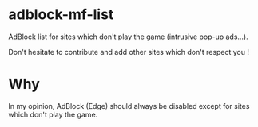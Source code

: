 # adblock-mf-list
AdBlock list for sites which don't play the game (intrusive pop-up ads...).

Don't hesitate to contribute and add other sites which don't respect you !

# Why

In my opinion, AdBlock (Edge) should always be disabled except for sites which don't play the game.
